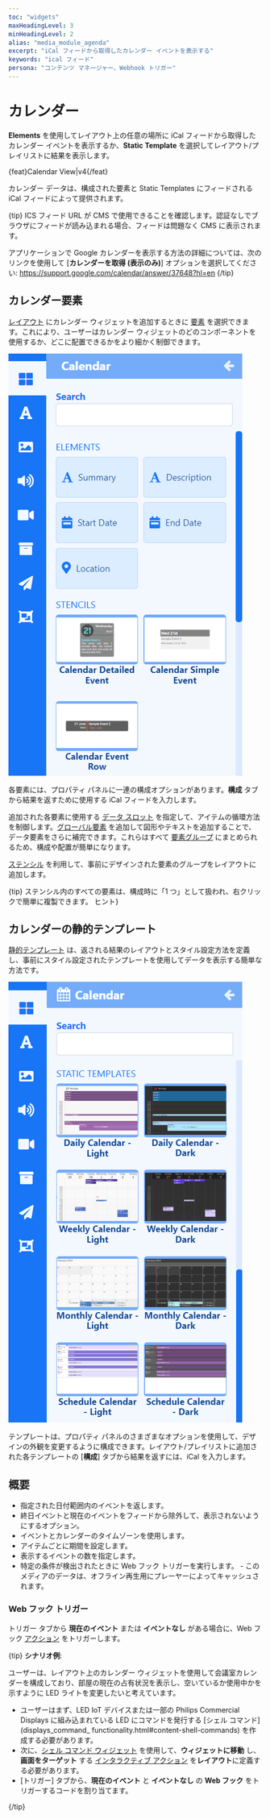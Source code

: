 ```yaml
---
toc: "widgets"
maxHeadingLevel: 3
minHeadingLevel: 2
alias: "media_module_agenda"
excerpt: "iCal フィードから取得したカレンダー イベントを表示する"
keywords: "ical フィード"
persona: "コンテンツ マネージャー、Webhook トリガー"
---
```


# カレンダー

**Elements** を使用してレイアウト上の任意の場所に iCal フィードから取得したカレンダー イベントを表示するか、**Static Template** を選択してレイアウト/プレイリストに結果を表示します。

{feat}Calendar View|v4{/feat}

カレンダー データは、構成された要素と Static Templates にフィードされる iCal フィードによって提供されます。

{tip}
ICS フィード URL が CMS で使用できることを確認します。認証なしでブラウザにフィードが読み込まれる場合、フィードは問題なく CMS に表示されます。

アプリケーションで Google カレンダーを表示する方法の詳細については、次のリンクを使用して [**カレンダーを取得 (表示のみ)**] オプションを選択してください: https://support.google.com/calendar/answer/37648?hl=en
{/tip}

## カレンダー要素

[レイアウト](layouts_editor.html) にカレンダー ウィジェットを追加するときに [要素](layouts_editor#content-data-widgets-and-elements) を選択できます。これにより、ユーザーはカレンダー ウィジェットのどのコンポーネントを使用するか、どこに配置できるかをより細かく制御できます。

![カレンダー要素](img/v4_media_modules_calendar_elements.png)

各要素には、プロパティ パネルに一連の構成オプションがあります。**構成** タブから結果を返すために使用する iCal フィードを入力します。

追加された各要素に使用する [データ スロット](https://test.xibo.org.uk/manual/en/layouts_editor.html#content-data-slots) を指定して、アイテムの循環方法を制御します。[グローバル要素](layouts_editor.html#content-global-elements) を追加して図形やテキストを追加することで、データ要素をさらに補完できます。これらはすべて [要素グループ](layouts_editor.html#content-grouping-elements) にまとめられるため、構成や配置が簡単になります。

[ステンシル](layouts_editor.html#content-stencils) を利用して、事前にデザインされた要素のグループをレイアウトに追加します。

{tip}
ステンシル内のすべての要素は、構成時に「1 つ」として扱われ、右クリックで簡単に複製できます。
ヒント}

## カレンダーの静的テンプレート

[静的テンプレート](layouts_editor.html#content-static-templates) は、返される結果のレイアウトとスタイル設定方法を定義し、事前にスタイル設定されたテンプレートを使用してデータを表示する簡単な方法です。

![カレンダー要素](img/v4_media_modules_calendar_templates.png)

テンプレートは、プロパティ パネルのさまざまなオプションを使用して、デザインの外観を変更するように構成できます。レイアウト/プレイリストに追加された各テンプレートの [**構成**] タブから結果を返すには、iCal を入力します。

## 概要

- 指定された日付範囲内のイベントを返します。
- 終日イベントと現在のイベントをフィードから除外して、表示されないようにするオプション。
- イベントとカレンダーのタイムゾーンを使用します。
- アイテムごとに期間を設定します。
- 表示するイベントの数を指定します。
- 特定の条件が検出されたときに Web フック トリガーを実行します。 - このメディアのデータは、オフライン再生用にプレーヤーによってキャッシュされます。

### Web フック トリガー

トリガー タブから **現在のイベント** または **イベントなし** がある場合に、Web フック [アクション](layouts_interactive_actions.html) をトリガーします。

{tip}
**シナリオ例**:

ユーザーは、レイアウト上のカレンダー ウィジェットを使用して会議室カレンダーを構成しており、部屋の現在の占有状況を表示し、空いているか使用中かを示すように LED ライトを変更したいと考えています。

- ユーザーはまず、LED IoT デバイスまたは一部の Philips Commercial Displays に組み込まれている LED にコマンドを発行する [シェル コマンド](displays_command_ functionality.html#content-shell-commands) を作成する必要があります。
- 次に、[シェル コマンド ウィジェット](media_module_shellcommand.html) を使用して、**ウィジェットに移動** し、**画面をターゲット** する [インタラクティブ アクション](layouts_interactive_actions.html) を**レイアウト**に定義する必要があります。
- [トリガー] タブから、**現在のイベント** と **イベントなし** の **Web フック** をトリガーするコードを割り当てます。

{/tip}

